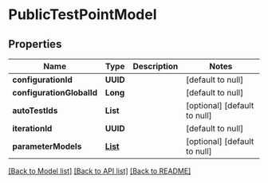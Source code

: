 # PublicTestPointModel
## Properties

| Name | Type | Description | Notes |
|------------ | ------------- | ------------- | -------------|
| **configurationId** | **UUID** |  | [default to null] |
| **configurationGlobalId** | **Long** |  | [default to null] |
| **autoTestIds** | **List** |  | [optional] [default to null] |
| **iterationId** | **UUID** |  | [default to null] |
| **parameterModels** | [**List**](ParameterShortModel.md) |  | [optional] [default to null] |

[[Back to Model list]](../README.md#documentation-for-models) [[Back to API list]](../README.md#documentation-for-api-endpoints) [[Back to README]](../README.md)

